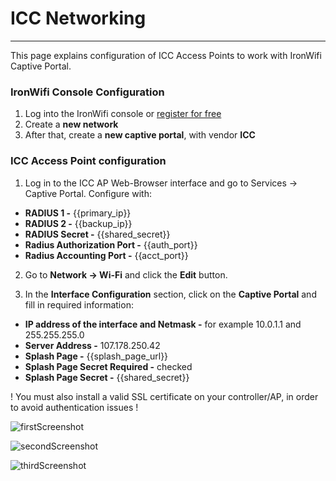 # **ICC Networking**

---

This page explains configuration of ICC Access Points to work with IronWifi Captive Portal.

### IronWifi Console Configuration

1. Log into the IronWifi console or [register for free](https://console.ironwifi.com/register)
2. Create a **new network**
3. After that, create a **new captive portal**, with vendor **ICC**

### ICC Access Point configuration

1. Log in to the ICC AP Web-Browser interface and go to Services -> Captive Portal. Configure with:

- **RADIUS 1 -** {{primary_ip}}
- **RADIUS 2 -** {{backup_ip}}
- **RADIUS Secret -** {{shared_secret}}
- **Radius Authorization Port -** {{auth_port}}
- **Radius Accounting Port -** {{acct_port}}

2. Go to **Network -> Wi-Fi** and click the **Edit** button.

3. In the **Interface Configuration** section, click on the **Captive Portal** and fill in required information:

- **IP address of the interface and Netmask -** for example 10.0.1.1 and 255.255.255.0
- **Server Address -** 107.178.250.42
- **Splash Page -** {{splash_page_url}}
- **Splash Page Secret Required -** checked
- **Splash Page Secret -** {{shared_secret}}

 ! You must also install a valid SSL certificate on your controller/AP, in order to avoid authentication issues !

![firstScreenshot](https://raw.githubusercontent.com/IronWifi/docs/master/configuration-guides/ICC_Networking/ICC.png)

![secondScreenshot](https://raw.githubusercontent.com/IronWifi/docs/master/configuration-guides/ICC_Networking/ICC2.png)

![thirdScreenshot](https://raw.githubusercontent.com/IronWifi/docs/master/configuration-guides/ICC_Networking/ICC3.png)


